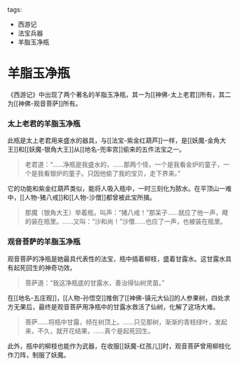 tags:
  - 西游记
  - 法宝兵器
  - 羊脂玉净瓶

# 羊脂玉净瓶

《西游记》中出现了两个著名的羊脂玉净瓶，其一为[[神佛-太上老君]]所有，其二为[[神佛-观音菩萨]]所有。

### 太上老君的羊脂玉净瓶

此瓶是太上老君用来盛水的器具，与[[法宝-紫金红葫芦]]一样，是[[妖魔-金角大王]]和[[妖魔-银角大王]]从[[地名-兜率宫]]偷来的五件法宝之一。

> 老君道：“……净瓶是我盛水的，……那两个怪，一个是我看金炉的童子，一个是我看银炉的童子。只因他偷了我的宝贝，走下界来。”

它的功能和紫金红葫芦类似，能将人吸入瓶中，一时三刻化为脓水。在平顶山一难中，[[人物-猪八戒]]和[[人物-沙僧]]都曾被此宝所擒。

> 那魔（银角大王）举着瓶，叫声：“猪八戒！”那呆子……就应了他一声，飕的装在瓶里。……又叫：“沙和尚！”沙僧……也应了一声，也被装在瓶里。

### 观音菩萨的羊脂玉净瓶

观音菩萨的净瓶是她最具代表性的法宝，瓶中插着柳枝，盛着甘露水。这甘露水具有起死回生的神奇功效。

> 菩萨道：“我这净瓶底的甘露水，善治得仙树灵苗。”

在[[地名-五庄观]]，[[人物-孙悟空]]推倒了[[神佛-镇元大仙]]的人参果树，四处求方无果后，最终是观音菩萨用净瓶中的甘露水救活了仙树，化解了这场大难。

> 菩萨……将瓶中甘露，倾在树顶上。……只见那树，渐渐的青枝绿叶，发起来，不久，就开花结果，……真个是起死回生。

此外，瓶中的柳枝也能作为武器，在收服[[妖魔-红孩儿]]时，观音菩萨曾用柳枝化作刀阵，制服了妖魔。
